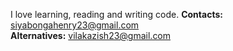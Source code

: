 I love learning, reading and writing code.
**Contacts:**  
siyabongahenry23@gmail.com  
**Alternatives:** 
vilakazish23@gmail.com



